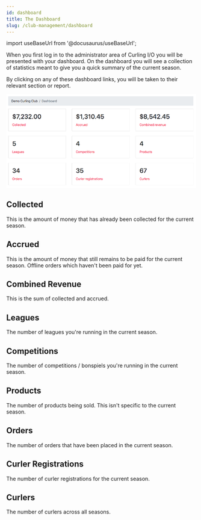 ```yaml
---
id: dashboard
title: The Dashboard
slug: /club-management/dashboard
---
```

import useBaseUrl from '@docusaurus/useBaseUrl';

When you first log in to the administrator area of Curling I/O you will be presented with your dashboard.
On the dashboard you will see a collection of statistics meant to give you a quick summary of the current season.

By clicking on any of these dashboard links, you will be taken to their relevant section or report.

![Dashboard](/img/docs/club-management/dashboard/dashboard.png)


## Collected

This is the amount of money that has already been collected for the current season.

## Accrued

This is the amount of money that still remains to be paid for the current season. Offline orders which haven't been paid for yet.

## Combined Revenue

This is the sum of collected and accrued.

## Leagues

The number of leagues you're running in the current season.

## Competitions

The number of competitions / bonspiels you're running in the current season.

## Products

The number of products being sold. This isn't specific to the current season.

## Orders

The number of orders that have been placed in the current season.

## Curler Registrations

The number of curler registrations for the current season.

## Curlers

The number of curlers across all seasons.
